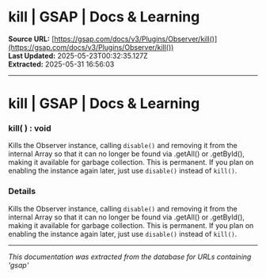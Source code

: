 # kill | GSAP | Docs & Learning

**Source URL:** [https://gsap.com/docs/v3/Plugins/Observer/kill()](https://gsap.com/docs/v3/Plugins/Observer/kill())  
**Last Updated:** 2025-05-23T00:32:35.127Z  
**Extracted:** 2025-05-31 16:56:03

---

# kill | GSAP | Docs & Learning

### kill( ) : void

Kills the Observer instance, calling `disable()` and removing it from the internal Array so that it can no longer be found via .getAll() or .getById(), making it available for garbage collection. This is permanent. If you plan on enabling the instance again later, just use `disable()` instead of `kill()`.

### Details[​](#details "Direct link to Details")

Kills the Observer instance, calling `disable()` and removing it from the internal Array so that it can no longer be found via .getAll() or .getById(), making it available for garbage collection. This is permanent. If you plan on enabling the instance again later, just use `disable()` instead of `kill()`.

---

*This documentation was extracted from the database for URLs containing 'gsap'*
